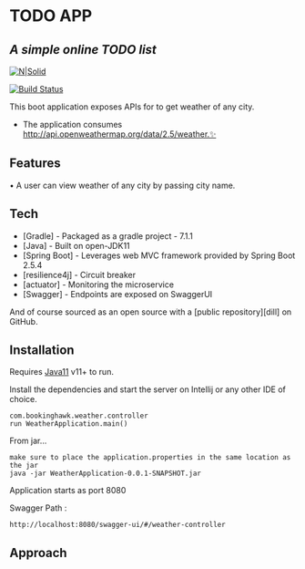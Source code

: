 # TODO APP
## _A simple online TODO list_

[![N|Solid](https://miro.medium.com/max/716/1*98O4Gb5HLSlmdUkKg1DP1Q.png)](https://spring.io/)

[![Build Status](https://travis-ci.org/joemccann/dillinger.svg?branch=master)](https://travis-ci.org/joemccann/dillinger)

This boot application exposes APIs for to get weather of any city.

- The application consumes http://api.openweathermap.org/data/2.5/weather.✨

## Features

• A user can view weather of any city by passing city name.

## Tech

- [Gradle] - Packaged as a gradle project - 7.1.1
- [Java] - Built on open-JDK11
- [Spring Boot] - Leverages web MVC framework provided by Spring Boot 2.5.4
- [resilience4j] - Circuit breaker
- [actuator] - Monitoring the microservice
- [Swagger] - Endpoints are exposed on SwaggerUI

And of course sourced as an open source with a [public repository][dill]
 on GitHub.

## Installation

Requires [Java11](https://www.oracle.com/java/technologies/downloads/#java11) v11+ to run.

Install the dependencies and start the server on Intellij or any other IDE of choice.

```
com.bookinghawk.weather.controller
run WeatherApplication.main()
```

From jar...

```
make sure to place the application.properties in the same location as the jar
java -jar WeatherApplication-0.0.1-SNAPSHOT.jar
```

Application starts as port 8080


Swagger Path :

```
http://localhost:8080/swagger-ui/#/weather-controller
```

## Approach


